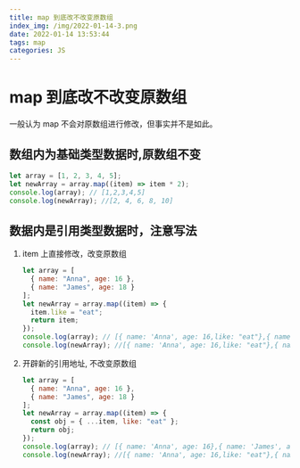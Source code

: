 ```yaml
---
title: map 到底改不改变原数组
index_img: /img/2022-01-14-3.png
date: 2022-01-14 13:53:44
tags: map
categories: JS
---
```


# map 到底改不改变原数组

一般认为 map 不会对原数组进行修改，但事实并不是如此。

## 数组内为基础类型数据时,原数组不变

```js
let array = [1, 2, 3, 4, 5];
let newArray = array.map((item) => item * 2);
console.log(array); // [1,2,3,4,5]
console.log(newArray); //[2, 4, 6, 8, 10]
```

## 数据内是引用类型数据时，注意写法

1. item 上直接修改，改变原数组

   ```js
   let array = [
     { name: "Anna", age: 16 },
     { name: "James", age: 18 }
   ];
   let newArray = array.map((item) => {
     item.like = "eat";
     return item;
   });
   console.log(array); // [{ name: 'Anna', age: 16,like: "eat"},{ name: 'James', age: 18,like: "eat"}]
   console.log(newArray); //[{ name: 'Anna', age: 16,like: "eat"},{ name: 'James', age: 18,like: "eat"}]
   ```

1. 开辟新的引用地址, 不改变原数组

   ```js
   let array = [
     { name: "Anna", age: 16 },
     { name: "James", age: 18 }
   ];
   let newArray = array.map((item) => {
     const obj = { ...item, like: "eat" };
     return obj;
   });
   console.log(array); // [{ name: 'Anna', age: 16},{ name: 'James', age: 18}]
   console.log(newArray); //[{ name: 'Anna', age: 16,like: "eat"},{ name: 'James', age: 18,like: "eat"}]
   ```
